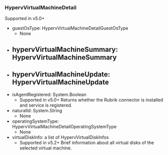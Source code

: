 ### HypervVirtualMachineDetail
Supported in v5.0+

- guestOsType: HypervVirtualMachineDetailGuestOsType
  - None
- hypervVirtualMachineSummary: HypervVirtualMachineSummary
  - 
- hypervVirtualMachineUpdate: HypervVirtualMachineUpdate
  - 
- isAgentRegistered: System.Boolean
  - Supported in v5.0+
  Returns whether the Rubrik connector is installed and service is registered.
- naturalId: System.String
  - None
- operatingSystemType: HypervVirtualMachineDetailOperatingSystemType
  - None
- virtualDiskInfo: a list of HypervVirtualDiskInfos
  - Supported in v5.2+
  Brief information about all virtual disks of the selected virtual machine.
